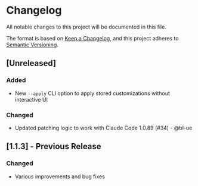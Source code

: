 # Changelog

All notable changes to this project will be documented in this file.

The format is based on [Keep a Changelog](https://keepachangelog.com/en/1.0.0/),
and this project adheres to [Semantic Versioning](https://semver.org/spec/v2.0.0.html).

## [Unreleased]

### Added
- New `--apply` CLI option to apply stored customizations without interactive UI

### Changed
- Updated patching logic to work with Claude Code 1.0.89 (#34) - @bl-ue

## [1.1.3] - Previous Release

### Changed
- Various improvements and bug fixes
